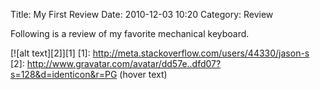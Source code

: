 Title: My First Review
Date: 2010-12-03 10:20
Category: Review

Following is a review of my favorite mechanical keyboard.

[![alt text][2]][1]
  [1]: http://meta.stackoverflow.com/users/44330/jason-s
  [2]: http://www.gravatar.com/avatar/dd57e..dfd07?s=128&d=identicon&r=PG (hover text)
